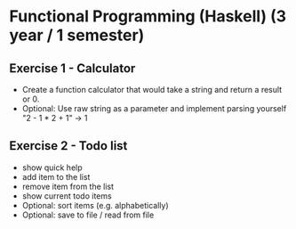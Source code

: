 # Functional Programming (Haskell) (3 year / 1 semester)

## Exercise 1 - Calculator

* Create a function calculator that would take a string and return a result or 0.
* Optional: Use raw string as a parameter and implement parsing yourself "2 - 1 * 2 + 1" -> 1

## Exercise 2 - Todo list

* show quick help
* add item to the list
* remove item from the list
* show current todo items
* Optional: sort items (e.g. alphabetically)
* Optional: save to file / read from file
